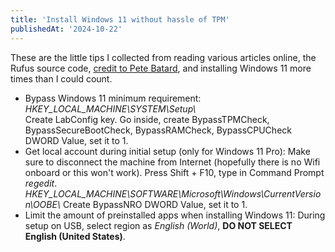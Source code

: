 ```yaml
---
title: 'Install Windows 11 without hassle of TPM'
publishedAt: '2024-10-22'
---
```


These are the little tips I collected from reading various articles online, the Rufus source code, [credit to Pete Batard](https://github.com/pbatard/rufus), and installing Windows 11 more times than I could count.
- Bypass Windows 11 minimum requirement:
*HKEY\_LOCAL\_MACHINE\\SYSTEM\\Setup\\*  
Create LabConfig key. Go inside, create BypassTPMCheck, BypassSecureBootCheck, BypassRAMCheck, BypassCPUCheck
DWORD Value, set it to 1.
- Get local account during initial setup (only for Windows 11 Pro):
Make sure to disconnect the machine from Internet (hopefully there is no Wifi onboard or this won't work).
Press Shift + F10, type in Command Prompt *regedit*.
*HKEY\_LOCAL\_MACHINE\\SOFTWARE\\Microsoft\\Windows\\CurrentVersion\\OOBE\\*
Create BypassNRO DWORD Value, set it to 1.
- Limit the amount of preinstalled apps when installing Windows 11:
During setup on USB, select region as *English (World)*, **DO NOT SELECT English (United States)**.